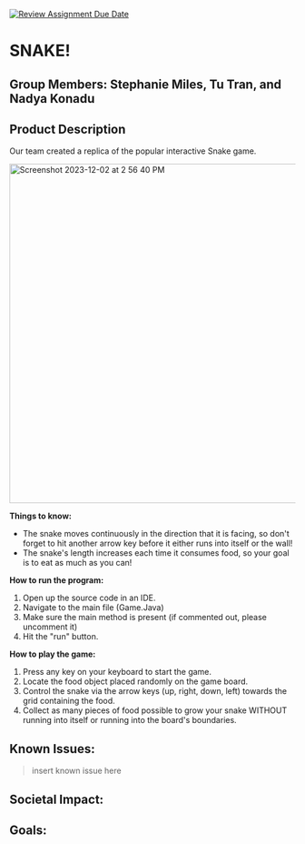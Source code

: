 [![Review Assignment Due Date](https://classroom.github.com/assets/deadline-readme-button-24ddc0f5d75046c5622901739e7c5dd533143b0c8e959d652212380cedb1ea36.svg)](https://classroom.github.com/a/GqrHw_cP)
# SNAKE!

## __Group Members: Stephanie Miles, Tu Tran, and Nadya Konadu__

## __Product Description__

Our team created a replica of the popular interactive Snake game. 

<img width="597" alt="Screenshot 2023-12-02 at 2 56 40 PM" src="https://github.com/mac-comp128-fa23/course-project-02_steph_tu_nadya_snake/assets/118240368/fe8838d3-1962-4d9d-807e-472560ff9e8a">

__Things to know:__

- The snake moves continuously in the direction that it is facing, so don't forget to hit another arrow key before it either runs into itself or the wall!
- The snake's length increases each time it consumes food, so your goal is to eat as much as you can!

__How to run the program:__

1. Open up the source code in an IDE.
2. Navigate to the main file (Game.Java)
3. Make sure the main method is present (if commented out, please uncomment it)
4. Hit the "run" button.

__How to play the game:__

1. Press any key on your keyboard to start the game.
2. Locate the food object placed randomly on the game board.
3. Control the snake via the arrow keys (up, right, down, left) towards the grid containing the food.
4. Collect as many pieces of food possible to grow your snake WITHOUT running into itself or running into the board's boundaries.

## __Known Issues:__

> insert known issue here

## __Societal Impact:__

## __Goals:__
   
